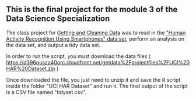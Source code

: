 ## This is the final project for the module 3 of the Data Science Specialization

The class project for [Getting and Cleaning Data](https://www.coursera.org/course/getdata) was to read in the ["Human Activity Recognition Using Smartphones" data set](http://archive.ics.uci.edu/ml/datasets/Human+Activity+Recognition+Using+Smartphones), perform an analysis on the data set, and output a tidy data set.

In order to run the script, you must download the data files ( https://d396qusza40orc.cloudfront.net/getdata%2Fprojectfiles%2FUCI%20HAR%20Dataset.zip )

Once downloaded the file, you just need to unzip it and save the R script inside the folder "UCI HAR Dataset" and run it.
The final output of the script is a CSV file named "tidyset.csv".

